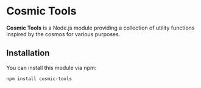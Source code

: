 # Cosmic Tools

**Cosmic Tools** is a Node.js module providing a collection of utility functions inspired by the cosmos for various purposes.

## Installation

You can install this module via npm:

```bash
npm install cosmic-tools
